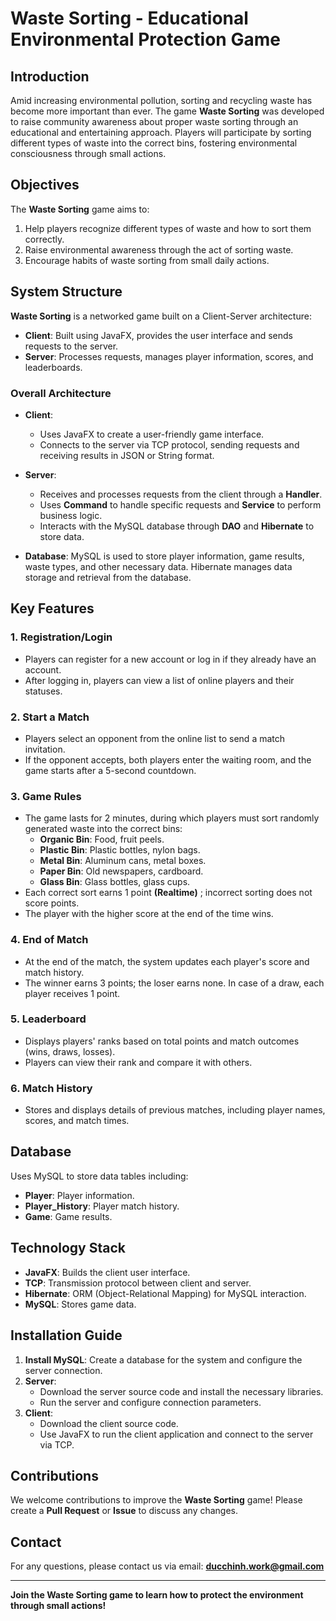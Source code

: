 # Waste Sorting - Educational Environmental Protection Game

## Introduction
Amid increasing environmental pollution, sorting and recycling waste has become more important than ever. The game **Waste Sorting** was developed to raise community awareness about proper waste sorting through an educational and entertaining approach. Players will participate by sorting different types of waste into the correct bins, fostering environmental consciousness through small actions.

## Objectives
The **Waste Sorting** game aims to:
1. Help players recognize different types of waste and how to sort them correctly.
2. Raise environmental awareness through the act of sorting waste.
3. Encourage habits of waste sorting from small daily actions.

## System Structure
**Waste Sorting** is a networked game built on a Client-Server architecture:
- **Client**: Built using JavaFX, provides the user interface and sends requests to the server.
- **Server**: Processes requests, manages player information, scores, and leaderboards.

### Overall Architecture
- **Client**:
   - Uses JavaFX to create a user-friendly game interface.
   - Connects to the server via TCP protocol, sending requests and receiving results in JSON or String format.

- **Server**:
   - Receives and processes requests from the client through a **Handler**.
   - Uses **Command** to handle specific requests and **Service** to perform business logic.
   - Interacts with the MySQL database through **DAO** and **Hibernate** to store data.

- **Database**: MySQL is used to store player information, game results, waste types, and other necessary data. Hibernate manages data storage and retrieval from the database.

## Key Features

### 1. Registration/Login
- Players can register for a new account or log in if they already have an account.
- After logging in, players can view a list of online players and their statuses.

### 2. Start a Match
- Players select an opponent from the online list to send a match invitation.
- If the opponent accepts, both players enter the waiting room, and the game starts after a 5-second countdown.

### 3. Game Rules
- The game lasts for 2 minutes, during which players must sort randomly generated waste into the correct bins:
   - **Organic Bin**: Food, fruit peels.
   - **Plastic Bin**: Plastic bottles, nylon bags.
   - **Metal Bin**: Aluminum cans, metal boxes.
   - **Paper Bin**: Old newspapers, cardboard.
   - **Glass Bin**: Glass bottles, glass cups.
- Each correct sort earns 1 point **(Realtime)** ; incorrect sorting does not score points.
- The player with the higher score at the end of the time wins.

### 4. End of Match
- At the end of the match, the system updates each player's score and match history.
- The winner earns 3 points; the loser earns none. In case of a draw, each player receives 1 point.

### 5. Leaderboard
- Displays players' ranks based on total points and match outcomes (wins, draws, losses).
- Players can view their rank and compare it with others.

### 6. Match History
- Stores and displays details of previous matches, including player names, scores, and match times.

## Database
Uses MySQL to store data tables including:
- **Player**: Player information.
- **Player_History**: Player match history.
- **Game**: Game results.

## Technology Stack
- **JavaFX**: Builds the client user interface.
- **TCP**: Transmission protocol between client and server.
- **Hibernate**: ORM (Object-Relational Mapping) for MySQL interaction.
- **MySQL**: Stores game data.

## Installation Guide
1. **Install MySQL**: Create a database for the system and configure the server connection.
2. **Server**:
   - Download the server source code and install the necessary libraries.
   - Run the server and configure connection parameters.
3. **Client**:
   - Download the client source code.
   - Use JavaFX to run the client application and connect to the server via TCP.

## Contributions
We welcome contributions to improve the **Waste Sorting** game! Please create a **Pull Request** or **Issue** to discuss any changes.

## Contact
For any questions, please contact us via email: **ducchinh.work@gmail.com**

---

**Join the Waste Sorting game to learn how to protect the environment through small actions!**
